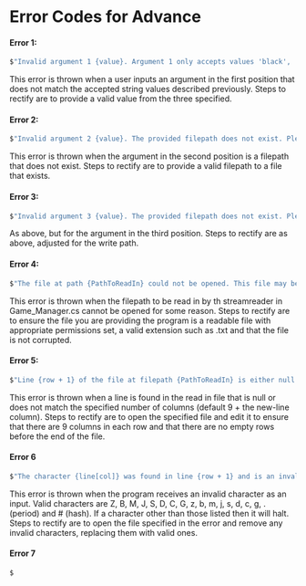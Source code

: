 # Error Codes for Advance

#### Error 1: 
```csharp
$"Invalid argument 1 {value}. Argument 1 only accepts values 'black', 'white' or 'name.'"
```
This error is thrown when a user inputs an argument in the first position that does not match the accepted string 
values described previously. Steps to rectify are to provide a valid value from the three specified. 

#### Error 2:
```csharp
$"Invalid argument 2 {value}. The provided filepath does not exist. Please try again with a valid filepath."
```
This error is thrown when the argument in the second position is a filepath that does not exist. Steps to rectify are to 
provide a valid filepath to a file that exists.

#### Error 3:
```csharp
$"Invalid argument 3 {value}. The provided filepath does not exist. Please try again with a valid filepath."
```
As above, but for the argument in the third position. Steps to rectify are as above, adjusted for the write path.

#### Error 4:
```csharp
$"The file at path {PathToReadIn} could not be opened. This file may be the wrong type or corrupted, please try a new file."
```
This error is thrown when the filepath to be read in by th streamreader in Game_Manager.cs cannot be opened for some
reason. Steps to rectify are to ensure the file you are providing the program is a readable file with appropriate 
permissions set, a valid extension such as .txt and that the file is not corrupted.

#### Error 5: 
```csharp
$"Line {row + 1} of the file at filepath {PathToReadIn} is either null or contains the incorrect number of columns. Please try a new file or edit the existing one."
```
This error is thrown when a line is found in the read in file that is null or does not match the specified number
of columns (default 9 + the new-line column). Steps to rectify are to open the specified file and edit it to ensure that there are 9 columns
in each row and that there are no empty rows before the end of the file.

#### Error 6
```csharp
$"The character {line[col]} was found in line {row + 1} and is an invalid character. Please try a new file or edit the existing one."
```
This error is thrown when the program receives an invalid character as an input. Valid characters are Z, B, M, J, S, D, 
C, G, z, b, m, j, s, d, c, g, . (period) and # (hash). If a character other than those listed then it will halt. Steps 
to rectify are to open the file specified in the error and remove any invalid characters, replacing them with valid ones.

#### Error 7
```csharp
$
```